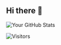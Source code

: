 ## Hi there 👋

![Your GitHub Stats](https://github-readme-stats.vercel.app/api?username=your-username&show_icons=true&theme=radical)

![Visitors](https://visitor-badge.laobi.icu/badge?page_id=your-username.your-username)



<!--
**Merdoth/Merdoth** is a ✨ _special_ ✨ repository because its `README.md` (this file) appears on your GitHub profile.

Here are some ideas to get you started:

- 🔭 I’m currently working on ...
- 🌱 I’m currently learning ...
- 👯 I’m looking to collaborate on ...
- 🤔 I’m looking for help with ...
- 💬 Ask me about ...
- 📫 How to reach me: ...
- 😄 Pronouns: ...
- ⚡ Fun fact: ...
-->
